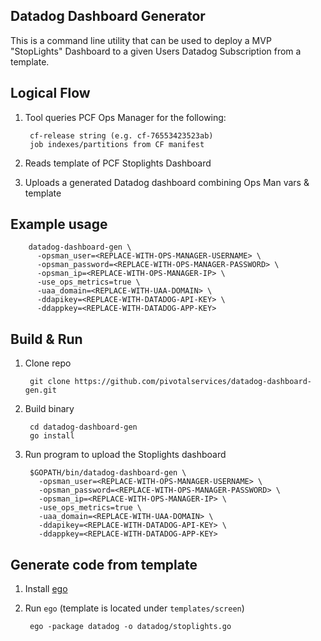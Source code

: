 ## Datadog Dashboard Generator

This is a command line utility that can be used to deploy a MVP "StopLights" Dashboard to a given Users Datadog Subscription from a template.

## Logical Flow

1. Tool queries PCF Ops Manager for the following:

        cf-release string (e.g. cf-76553423523ab)
        job indexes/partitions from CF manifest

2. Reads template of PCF Stoplights Dashboard

3. Uploads a generated Datadog dashboard combining Ops Man vars & template

## Example usage

        datadog-dashboard-gen \
          -opsman_user=<REPLACE-WITH-OPS-MANAGER-USERNAME> \
          -opsman_password=<REPLACE-WITH-OPS-MANAGER-PASSWORD> \
          -opsman_ip=<REPLACE-WITH-OPS-MANAGER-IP> \
          -use_ops_metrics=true \
          -uaa_domain=<REPLACE-WITH-UAA-DOMAIN> \
          -ddapikey=<REPLACE-WITH-DATADOG-API-KEY> \
          -ddappkey=<REPLACE-WITH-DATADOG-APP-KEY>

## Build & Run

1. Clone repo

        git clone https://github.com/pivotalservices/datadog-dashboard-gen.git

1. Build binary

        cd datadog-dashboard-gen
        go install

1. Run program to upload the Stoplights dashboard

        $GOPATH/bin/datadog-dashboard-gen \
          -opsman_user=<REPLACE-WITH-OPS-MANAGER-USERNAME> \
          -opsman_password=<REPLACE-WITH-OPS-MANAGER-PASSWORD> \
          -opsman_ip=<REPLACE-WITH-OPS-MANAGER-IP> \
          -use_ops_metrics=true \
          -uaa_domain=<REPLACE-WITH-UAA-DOMAIN> \
          -ddapikey=<REPLACE-WITH-DATADOG-API-KEY> \
          -ddappkey=<REPLACE-WITH-DATADOG-APP-KEY>

## Generate code from template

1. Install [ego](https://github.com/benbjohnson/ego)

1. Run `ego` (template is located under `templates/screen`)

        ego -package datadog -o datadog/stoplights.go


